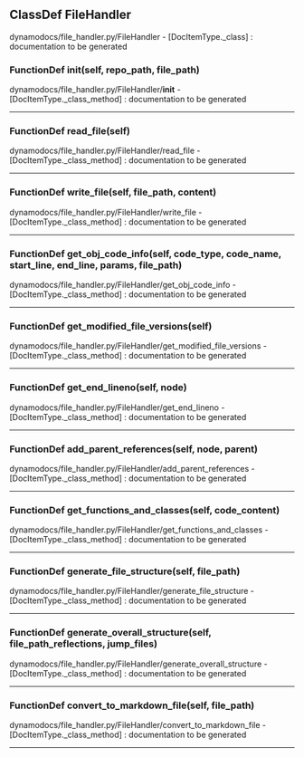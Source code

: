 ## ClassDef FileHandler
dynamodocs/file_handler.py/FileHandler - [DocItemType._class] : 
documentation to be generated
### FunctionDef __init__(self, repo_path, file_path)
dynamodocs/file_handler.py/FileHandler/__init__ - [DocItemType._class_method] : 
documentation to be generated
***
### FunctionDef read_file(self)
dynamodocs/file_handler.py/FileHandler/read_file - [DocItemType._class_method] : 
documentation to be generated
***
### FunctionDef write_file(self, file_path, content)
dynamodocs/file_handler.py/FileHandler/write_file - [DocItemType._class_method] : 
documentation to be generated
***
### FunctionDef get_obj_code_info(self, code_type, code_name, start_line, end_line, params, file_path)
dynamodocs/file_handler.py/FileHandler/get_obj_code_info - [DocItemType._class_method] : 
documentation to be generated
***
### FunctionDef get_modified_file_versions(self)
dynamodocs/file_handler.py/FileHandler/get_modified_file_versions - [DocItemType._class_method] : 
documentation to be generated
***
### FunctionDef get_end_lineno(self, node)
dynamodocs/file_handler.py/FileHandler/get_end_lineno - [DocItemType._class_method] : 
documentation to be generated
***
### FunctionDef add_parent_references(self, node, parent)
dynamodocs/file_handler.py/FileHandler/add_parent_references - [DocItemType._class_method] : 
documentation to be generated
***
### FunctionDef get_functions_and_classes(self, code_content)
dynamodocs/file_handler.py/FileHandler/get_functions_and_classes - [DocItemType._class_method] : 
documentation to be generated
***
### FunctionDef generate_file_structure(self, file_path)
dynamodocs/file_handler.py/FileHandler/generate_file_structure - [DocItemType._class_method] : 
documentation to be generated
***
### FunctionDef generate_overall_structure(self, file_path_reflections, jump_files)
dynamodocs/file_handler.py/FileHandler/generate_overall_structure - [DocItemType._class_method] : 
documentation to be generated
***
### FunctionDef convert_to_markdown_file(self, file_path)
dynamodocs/file_handler.py/FileHandler/convert_to_markdown_file - [DocItemType._class_method] : 
documentation to be generated
***
